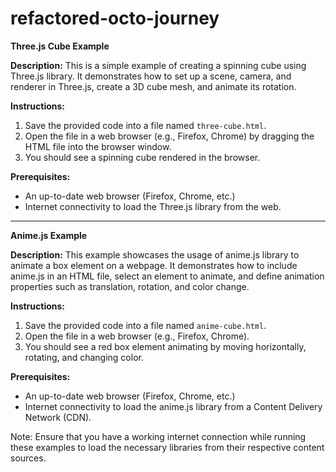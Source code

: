 # refactored-octo-journey
**Three.js Cube Example**

**Description:** This is a simple example of creating a spinning cube using Three.js library. It demonstrates how to set up a scene, camera, and renderer in Three.js, create a 3D cube mesh, and animate its rotation.

**Instructions:**

1. Save the provided code into a file named `three-cube.html`.
2. Open the file in a web browser (e.g., Firefox, Chrome) by dragging the HTML file into the browser window.
3. You should see a spinning cube rendered in the browser.

**Prerequisites:**

- An up-to-date web browser (Firefox, Chrome, etc.)
- Internet connectivity to load the Three.js library from the web.

---

**Anime.js Example**

**Description:** This example showcases the usage of anime.js library to animate a box element on a webpage. It demonstrates how to include anime.js in an HTML file, select an element to animate, and define animation properties such as translation, rotation, and color change.

**Instructions:**

1. Save the provided code into a file named `anime-cube.html`.
2. Open the file in a web browser (e.g., Firefox, Chrome).
3. You should see a red box element animating by moving horizontally, rotating, and changing color.

**Prerequisites:**

- An up-to-date web browser (Firefox, Chrome, etc.)
- Internet connectivity to load the anime.js library from a Content Delivery Network (CDN).

Note: Ensure that you have a working internet connection while running these examples to load the necessary libraries from their respective content sources.
